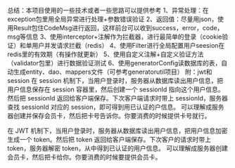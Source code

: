 总结：本项目使用的一些技术或者一些思路可以提供参考
1、异常处理：在exception包里用全局异常进行处理+参数错误验证
2、返回值：尽量用json，使用Result包住CodeMsg进行返回，这样前台可以收到success，error，code，msg等信息
3、使用interceptor+注解作为拦截器，进行最简单的登录（cookie验证）和单用户并发请求拦截（redis）
4、使用Filter进行全局配置用户seesion在redis里的有效期（有操作就更新）
5、使用自定义注解+自定义验证方法（validator包里）进行数据验证测试
6、使用generatorConfig读数据库的表，自动生成entity、dao、mappers文件（可参考generatorutil项目）
附：jwt和session
在 session 机制下，当用户登录时，服务器从数据库读出用户信息，把用户信息保存在 session 容器里，然后创建一个 sessionId 指向这个用户信息。然后把 sessionId 返回给客户端保存。下次客户端请求时带上 sessionId，服务器查找 sessionId 对应的 session，即可得到用已认证的户信息。
可以理解成服务器创建并保存会员卡，然后把卡号告诉你。你要消费的时候提供卡号就行。

在 JWT 机制下，当用户登录时，服务器从数据库读出用户信息，把用户信息加密生成一个 token。然后把 token 返回给客户端保存。下次客户的请求时带上 token，服务器解密 token，从中得到已认证的用户信息。
可以理解成服务器创建会员卡，然后把卡给你。你要消费的时候要提供会员卡。
